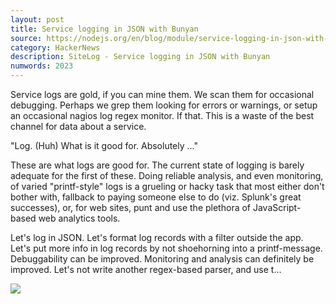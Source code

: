 ```yaml
---
layout: post
title: Service logging in JSON with Bunyan
source: https://nodejs.org/en/blog/module/service-logging-in-json-with-bunyan
category: HackerNews
description: SiteLog - Service logging in JSON with Bunyan
numwords: 2023
---
```


Service logs are gold, if you can mine them. We scan them for occasional debugging. Perhaps we grep them looking for errors or warnings, or setup an occasional nagios log regex monitor. If that. This is a waste of the best channel for data about a service.

"Log. (Huh) What is it good for. Absolutely ..."

These are what logs are good for. The current state of logging is barely adequate for the first of these. Doing reliable analysis, and even monitoring, of varied "printf-style" logs is a grueling or hacky task that most either don't bother with, fallback to paying someone else to do (viz. Splunk's great successes), or, for web sites, punt and use the plethora of JavaScript-based web analytics tools.

Let's log in JSON. Let's format log records with a filter outside the app. Let's put more info in log records by not shoehorning into a printf-message. Debuggability can be improved. Monitoring and analysis can definitely be improved. Let's not write another regex-based parser, and use t...

![](/static/images/logo-hexagon.png)
<!--description-->